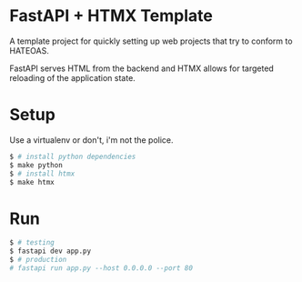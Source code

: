 # FastAPI + HTMX Template

A template project for quickly setting up web projects that try to conform to HATEOAS.


FastAPI serves HTML from the backend and HTMX allows for targeted reloading of the application state.

# Setup

Use a virtualenv or don't, i'm not the police.

```bash
$ # install python dependencies
$ make python
$ # install htmx
$ make htmx
```

# Run

```bash
$ # testing
$ fastapi dev app.py
$ # production
# fastapi run app.py --host 0.0.0.0 --port 80
```
